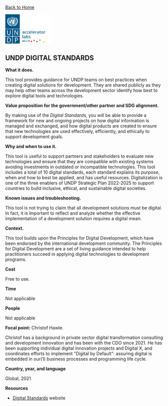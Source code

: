 [Back to Home](../../README.md)


<img src="../../public/imgs/UNDP_accelerator_labs_logo_vertical_color_RGB.png"  width="150" alt="undp_accelerator_labs_logo">

## UNDP DIGITAL STANDARDS

**What it does.**

This tool provides guidance for UNDP teams on best practices when creating digital solutions for development. They are shared publicly as they may help other teams across the development sector identify how best to explore digital tools and technologies.

**Value proposition for the government/other partner and SDG alignment.**

By making use of the _Digital Standards,_ you will be able to provide a framework for new and ongoing projects on how digital information is managed and exchanged, and how digital products are created to ensure that new technologies are used effectively, efficiently, and ethically to support development goals.

**Why and when to use it.**

This tool is useful to support partners and stakeholders to evaluate new technologies and ensure that they are compatible with existing systems avoiding investments in outdated or incompatible technologies. This tool includes a total of 10 digital standards, each standard explains its purpose, when and how to best be applied, and has useful resources. Digitalization is one of the three enablers of UNDP Strategic Plan 2022-2025 to support countries to build inclusive, ethical, and sustainable digital societies.

**Known issues and troubleshooting.**

This tool is not trying to claim that all development solutions must be digital. In fact, it is important to reflect and analyze whether the effective implementation of a development solution requires a digital mean.

**Context.**

This tool builds upon the Principles for Digital Development, which have been endorsed by the international development community. The Principles for Digital Development are a set of living guidance intended to help practitioners succeed in applying digital technologies to development programs.

**Cost**

Free to use.

**Time**

Not applicable

**People**

Not applicable

**Focal point:** Christof Hawle.

Christof has a background in private sector digital transformation consulting and development innovation and has been with the CDO since 2021. He has been supporting individual digital innovation projects and Digital X, and coordinates efforts to implement "Digital by Default": assuring digital is embedded in our(1) business processes and programming life cycle.

**Country, year, and language**

Global, 2021

**Resources**

- [Digital Standards](https://www.undp.org/digital/standards) website



